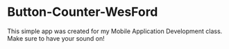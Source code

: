 # Button-Counter-WesFord
This simple app was created for my Mobile Application Development class. Make sure to have your sound on! 
